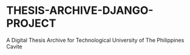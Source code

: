 # THESIS-ARCHIVE-DJANGO-PROJECT
A Digital Thesis Archive for Technological University of The Philippines Cavite

